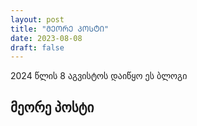 ```yaml
---
layout: post
title: "ᲛᲔᲝᲠᲔ ᲞᲝᲡᲢᲘ"
date: 2023-08-08
draft: false
---
```


2024 წლის 8 აგვისტოს დაიწყო ეს ბლოგი

## მეორე პოსტი
